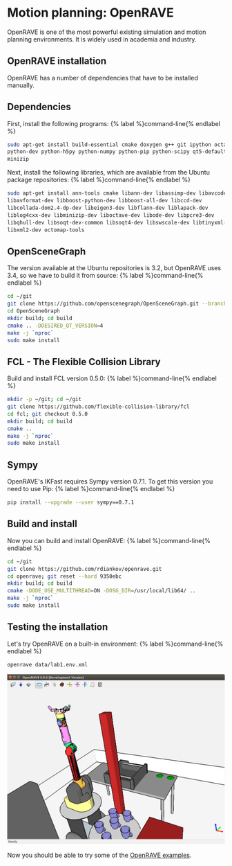 # Motion planning: OpenRAVE

OpenRAVE is one of the most powerful existing simulation and motion planning
environments. It is widely used in academia and industry.

## OpenRAVE installation

OpenRAVE has a number of dependencies that have to be installed
manually.

## Dependencies

First, install the following programs:
{% label %}command-line{% endlabel %}
```bash
sudo apt-get install build-essential cmake doxygen g++ git ipython octave     \
python-dev python-h5py python-numpy python-pip python-scipy qt5-default       \
minizip
```

Next, install the following libraries, which are available
from the Ubuntu package repositories:
{% label %}command-line{% endlabel %}
```bash
sudo apt-get install ann-tools cmake libann-dev libassimp-dev libavcodec-dev  \
libavformat-dev libboost-python-dev libboost-all-dev libccd-dev               \
libcollada-dom2.4-dp-dev libeigen3-dev libflann-dev liblapack-dev             \
liblog4cxx-dev libminizip-dev liboctave-dev libode-dev libpcre3-dev           \
libqhull-dev libsoqt-dev-common libsoqt4-dev libswscale-dev libtinyxml-dev    \
libxml2-dev octomap-tools
```

## OpenSceneGraph

The version available at the Ubuntu repositories is 3.2, but OpenRAVE uses 3.4,
so we have to build it from source:
{% label %}command-line{% endlabel %}
```bash
cd ~/git
git clone https://github.com/openscenegraph/OpenSceneGraph.git --branch OpenSceneGraph-3.4
cd OpenSceneGraph
mkdir build; cd build
cmake .. -DDESIRED_QT_VERSION=4
make -j `nproc`
sudo make install
```

## FCL - The Flexible Collision Library

Build and install FCL version 0.5.0:
{% label %}command-line{% endlabel %}
```bash
mkdir -p ~/git; cd ~/git
git clone https://github.com/flexible-collision-library/fcl
cd fcl; git checkout 0.5.0
mkdir build; cd build
cmake ..
make -j `nproc`
sudo make install
```

## Sympy

OpenRAVE's IKFast requires Sympy version 0.7.1. To get this version you need to use Pip:
{% label %}command-line{% endlabel %}
```bash
pip install --upgrade --user sympy==0.7.1
```

## Build and install

Now you can build and install OpenRAVE:
{% label %}command-line{% endlabel %}
```bash
cd ~/git
git clone https://github.com/rdiankov/openrave.git
cd openrave; git reset --hard 9350ebc
mkdir build; cd build
cmake -DODE_USE_MULTITHREAD=ON -DOSG_DIR=/usr/local/lib64/ ..
make -j `nproc`
sudo make install
```

## Testing the installation

Let's try OpenRAVE on a built-in environment:
{% label %}command-line{% endlabel %}
```bash
openrave data/lab1.env.xml
```
![OpenRAVE default viewer](../assets/installation/openrave_installation_testing.png)

Now you should be able to try some of the
[OpenRAVE examples](http://openrave.org/docs/latest_stable/examples/).
